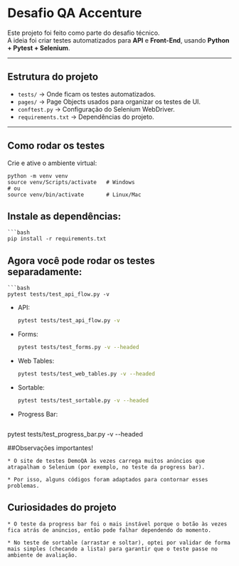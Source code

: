 # Desafio QA Accenture

Este projeto foi feito como parte do desafio técnico.  
A ideia foi criar testes automatizados para **API** e **Front-End**, usando **Python + Pytest + Selenium**.

------------------------------------------------------------------------------------------------------------

## Estrutura do projeto

- `tests/` → Onde ficam os testes automatizados.
- `pages/` → Page Objects usados para organizar os testes de UI.
- `conftest.py` → Configuração do Selenium WebDriver.
- `requirements.txt` → Dependências do projeto.

--------------------------------------------------------------------------------------------------------------

## Como rodar os testes

Crie e ative o ambiente virtual:


    python -m venv venv
    source venv/Scripts/activate   # Windows
    # ou
    source venv/bin/activate       # Linux/Mac

## Instale as dependências:
    ```bash
    pip install -r requirements.txt

## Agora você pode rodar os testes separadamente:
    ```bash
    pytest tests/test_api_flow.py -v

* API:
    ```bash
  pytest tests/test_api_flow.py -v

* Forms:
    ```bash
    pytest tests/test_forms.py -v --headed


* Web Tables: 
    ```bash
    pytest tests/test_web_tables.py -v --headed


* Sortable:
    ```bash
    pytest tests/test_sortable.py -v --headed

* Progress Bar:
    ```bash
 pytest tests/test_progress_bar.py -v --headed

##Observações importantes!

    * O site de testes DemoQA às vezes carrega muitos anúncios que atrapalham o Selenium (por exemplo, no teste da progress bar).

    * Por isso, alguns códigos foram adaptados para contornar esses problemas.

## Curiosidades do projeto

    * O teste da progress bar foi o mais instável porque o botão às vezes fica atrás de anúncios, então pode falhar dependendo do momento.

    * No teste de sortable (arrastar e soltar), optei por validar de forma mais simples (checando a lista) para garantir que o teste passe no ambiente de avaliação.

